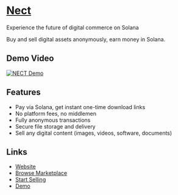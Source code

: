 # [Nect](https://nect-sol.vercel.app/)

Experience the future of digital commerce on Solana

Buy and sell digital assets anonymously, earn money in Solana.

## Demo Video

[![NECT Demo](https://img.youtube.com/vi/WdVtl4wed58/maxresdefault.jpg)](https://youtu.be/WdVtl4wed58)

## Features

- Pay via Solana, get instant one-time download links
- No platform fees, no middlemen
- Fully anonymous transactions
- Secure file storage and delivery
- Sell any digital content (images, videos, software, documents)

## Links

- [Website](https://nect-sol.vercel.app/)
- [Browse Marketplace](https://nect-sol.vercel.app/marketplace)
- [Start Selling](https://nect-sol.vercel.app/create)
- [Demo](https://youtu.be/WdVtl4wed58)
